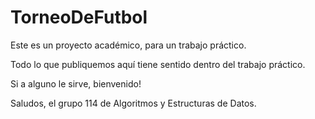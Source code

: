# TorneoDeFutbol
Este es un proyecto académico, para un trabajo práctico.

Todo lo que publiquemos aquí tiene sentido dentro del trabajo práctico.

Si a alguno le sirve, bienvenido!

Saludos, el grupo 114 de Algoritmos y Estructuras de Datos.
